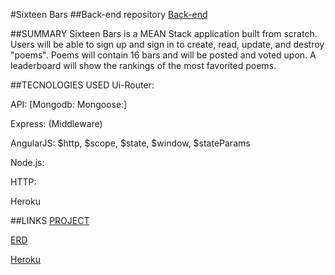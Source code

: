 #Sixteen Bars
##Back-end repository
[Back-end](https://github.com/ahnuce/16barsBackEnd#readme)

##SUMMARY
Sixteen Bars is a MEAN Stack application built from scratch.
Users will be able to sign up and sign in to create, read, update, and destroy "poems".
Poems will contain 16 bars and will be posted and voted upon.
A leaderboard will show the rankings of the most favorited poems.

##TECNOLOGIES USED
Ui-Router:  

API: [Mongodb: Mongoose:]  

Express: (Middleware)  

AngularJS: $http, $scope, $state, $window, $stateParams  

Node.js:  

HTTP:

Heroku




##LINKS
[PROJECT](https://ahnuce.github.io/16barsFrontEnd/)

[ERD](https://drive.google.com/drive/folders/0B-C2lMqYl8ApZmpTYk1OaUlzOVk)



[Heroku](https://sixteen-bars.herokuapp.com/#/poems)

